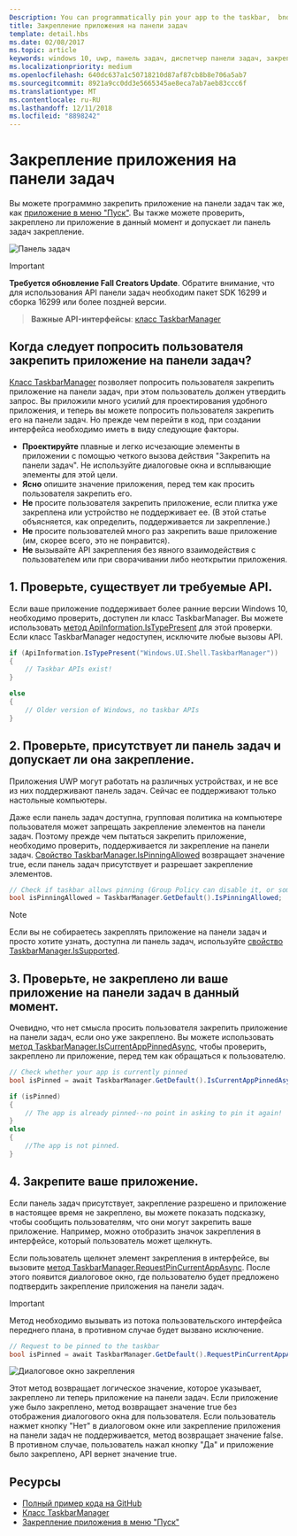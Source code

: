 ```yaml
---
Description: You can programmatically pin your app to the taskbar,  bnd you can check if it's currently pinned.
title: Закрепление приложения на панели задач
template: detail.hbs
ms.date: 02/08/2017
ms.topic: article
keywords: windows 10, uwp, панель задач, диспетчер панели задач, закрепление на панели задач, основная плитка
ms.localizationpriority: medium
ms.openlocfilehash: 640dc637a1c50718210d87af87cb8b8e706a5ab7
ms.sourcegitcommit: 8921a9cc0dd3e5665345ae8eca7ab7aeb83ccc6f
ms.translationtype: MT
ms.contentlocale: ru-RU
ms.lasthandoff: 12/11/2018
ms.locfileid: "8898242"
---
```

# <a name="pin-your-app-to-the-taskbar"></a>Закрепление приложения на панели задач

Вы можете программно закрепить приложение на панели задач так же, как [приложение в меню "Пуск"](tiles-and-notifications/primary-tile-apis.md). Вы также можете проверить, закреплено ли приложение в данный момент и допускает ли панель задач закрепление. 

![Панель задач](images/taskbar/taskbar.png)

> [!IMPORTANT]
> **Требуется обновление Fall Creators Update**. Обратите внимание, что для использования API панели задач необходим пакет SDK 16299 и сборка 16299 или более поздней версии.

> **Важные API-интерфейсы**: [класс TaskbarManager](https://docs.microsoft.com/uwp/api/windows.ui.shell.taskbarmanager) 


## <a name="when-should-you-ask-the-user-to-pin-your-app-to-the-taskbar"></a>Когда следует попросить пользователя закрепить приложение на панели задач? 

[Класс TaskbarManager](https://docs.microsoft.com/uwp/api/windows.ui.shell.taskbarmanager) позволяет попросить пользователя закрепить приложение на панели задач, при этом пользователь должен утвердить запрос. Вы приложили много усилий для проектирования удобного приложения, и теперь вы можете попросить пользователя закрепить его на панели задач. Но прежде чем перейти в код, при создании интерфейса необходимо иметь в виду следующие факторы.

* **Проектируйте** плавные и легко исчезающие элементы в приложении с помощью четкого вызова действия "Закрепить на панели задач". Не используйте диалоговые окна и всплывающие элементы для этой цели. 
* **Ясно** опишите значение приложения, перед тем как просить пользователя закрепить его.
* **Не** просите пользователя закрепить приложение, если плитка уже закреплена или устройство не поддерживает ее. (В этой статье объясняется, как определить, поддерживается ли закрепление.)
* **Не** просите пользователей много раз закрепить ваше приложение (им, скорее всего, это не понравится).
* **Не** вызывайте API закрепления без явного взаимодействия с пользователем или при сворачивании либо неоткрытии приложения.


## <a name="1-check-whether-the-required-apis-exist"></a>1. Проверьте, существует ли требуемые API.

Если ваше приложение поддерживает более ранние версии Windows 10, необходимо проверить, доступен ли класс TaskbarManager. Вы можете использовать [метод ApiInformation.IsTypePresent](https://docs.microsoft.com/en-us/uwp/api/windows.foundation.metadata.apiinformation#Windows_Foundation_Metadata_ApiInformation_IsTypePresent_System_String_) для этой проверки. Если класс TaskbarManager недоступен, исключите любые вызовы API.

```csharp
if (ApiInformation.IsTypePresent("Windows.UI.Shell.TaskbarManager"))
{
    // Taskbar APIs exist!
}

else
{
    // Older version of Windows, no taskbar APIs
}
```


## <a name="2-check-whether-taskbar-is-present-and-allows-pinning"></a>2. Проверьте, присутствует ли панель задач и допускает ли она закрепление.

Приложения UWP могут работать на различных устройствах, и не все из них поддерживают панель задач. Сейчас ее поддерживают только настольные компьютеры. 

Даже если панель задач доступна, групповая политика на компьютере пользователя может запрещать закрепление элементов на панели задач. Поэтому прежде чем пытаться закрепить приложение, необходимо проверить, поддерживается ли закрепление на панели задач. [Свойство TaskbarManager.IsPinningAllowed](https://docs.microsoft.com/uwp/api/windows.ui.shell.taskbarmanager.IsPinningAllowed) возвращает значение true, если панель задач присутствует и разрешает закрепление элементов. 

```csharp
// Check if taskbar allows pinning (Group Policy can disable it, or some device families don't have taskbar)
bool isPinningAllowed = TaskbarManager.GetDefault().IsPinningAllowed;
```

> [!NOTE]
> Если вы не собираетесь закреплять приложение на панели задач и просто хотите узнать, доступна ли панель задач, используйте [свойство TaskbarManager.IsSupported](https://docs.microsoft.com/uwp/api/windows.ui.shell.taskbarmanager.IsSupported).


## <a name="3-check-whether-your-app-is-currently-pinned-to-the-taskbar"></a>3. Проверьте, не закреплено ли ваше приложение на панели задач в данный момент.

Очевидно, что нет смысла просить пользователя закрепить приложение на панели задач, если оно уже закреплено. Вы можете использовать [метод TaskbarManager.IsCurrentAppPinnedAsync](https://docs.microsoft.com/uwp/api/windows.ui.shell.taskbarmanager.IsCurrentAppPinnedAsync), чтобы проверить, закреплено ли приложение, перед тем как обращаться к пользователю.

```csharp
// Check whether your app is currently pinned
bool isPinned = await TaskbarManager.GetDefault().IsCurrentAppPinnedAsync();

if (isPinned)
{
    // The app is already pinned--no point in asking to pin it again!
}
else 
{
    //The app is not pinned. 
}
```


##  <a name="4-pin-your-app"></a>4. Закрепите ваше приложение.

Если панель задач присутствует, закрепление разрешено и приложение в настоящее время не закреплено, вы можете показать подсказку, чтобы сообщить пользователям, что они могут закрепить ваше приложение. Например, можно отобразить значок закрепления в интерфейсе, который пользователь может щелкнуть. 

Если пользователь щелкнет элемент закрепления в интерфейсе, вы вызовите [метод TaskbarManager.RequestPinCurrentAppAsync](https://docs.microsoft.com/uwp/api/windows.ui.shell.taskbarmanager.RequestPinCurrentAppAsync). После этого появится диалоговое окно, где пользователю будет предложено подтвердить закрепление приложения на панели задач.

> [!IMPORTANT]
> Метод необходимо вызывать из потока пользовательского интерфейса переднего плана, в противном случае будет вызвано исключение.

```csharp
// Request to be pinned to the taskbar
bool isPinned = await TaskbarManager.GetDefault().RequestPinCurrentAppAsync();
```

![Диалоговое окно закрепления](images/taskbar/pin-dialog.png)

Этот метод возвращает логическое значение, которое указывает, закреплено ли теперь приложение на панели задач. Если приложение уже было закреплено, метод возвращает значение true без отображения диалогового окна для пользователя. Если пользователь нажмет кнопку "Нет" в диалоговом окне или закрепление приложения на панели задач не поддерживается, метод возвращает значение false. В противном случае, пользователь нажал кнопку "Да" и приложение было закреплено, API вернет значение true.


## <a name="resources"></a>Ресурсы

* [Полный пример кода на GitHub](https://github.com/WindowsNotifications/quickstart-pin-to-taskbar)
* [Класс TaskbarManager](https://docs.microsoft.com/uwp/api/windows.ui.shell.taskbarmanager)
* [Закрепление приложения в меню "Пуск"](tiles-and-notifications/primary-tile-apis.md)